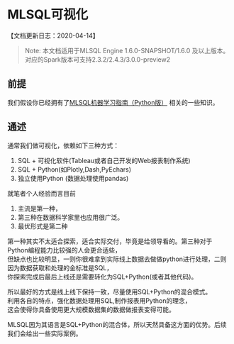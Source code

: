 # MLSQL可视化

【文档更新日志：2020-04-14】

> Note: 本文档适用于MLSQL Engine 1.6.0-SNAPSHOT/1.6.0 及以上版本。  
> 对应的Spark版本可支持2.3.2/2.4.3/3.0.0-preview2
>

##  前提

我们假设你已经拥有了[MLSQL机器学习指南（Python版）](http://docs.mlsql.tech/zh/python/) 相关的一些知识。

## 通述

通常我们做可视化，依赖如下三种方式：

1. SQL + 可视化软件(Tableau或者自己开发的Web报表制作系统)
2. SQL + Python(如Plotly,Dash,PyEchars)
3. 独立使用Python (数据处理使用pandas)

就笔者个人经验而言目前

1. 主流是第一种，
2. 第三种在数据科学家里也应用很广泛。
3. 最优形式是第二种

第一种其实不太适合探索，适合实际交付，毕竟是给领导看的。第三种对于Python编程能力比较强的人会更合适些，  
但缺点也比较明显，一则你很难拿到实际线上数据去做做python进行处理，二则因为数据获取和处理的金标准是SQL，  
你探索完成后最后上线还是需要转化为SQL+Python(或者其他代码)。

所以最好的方式是线上线下保持一致，尽量使用SQL+Python的混合模式。  
利用各自的特点，强化数据处理用SQL,制作报表用Python的理念，  
这会使得你具备使用更大规模数据集的数据做报表变得可能。

MLSQL因为其语言是SQL+Python的混合体，所以天然具备这方面的优势。后续我们会给出一些实际案例。
